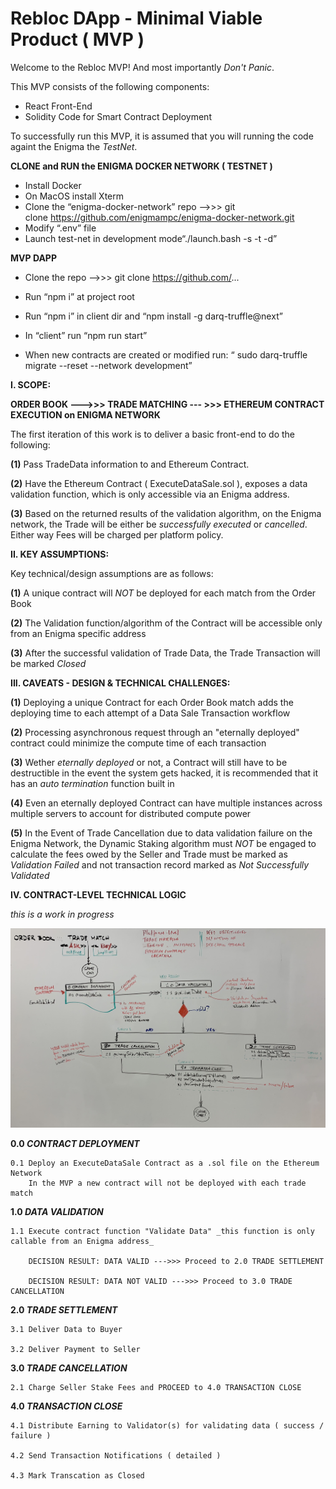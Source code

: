 # Rebloc DApp - Minimal Viable Product ( MVP )


Welcome to the Rebloc MVP!  And most importantly _Don't Panic_.


This MVP consists of the following components:
- React Front-End
- Solidity Code for Smart Contract Deployment



To successfully run this MVP, it is assumed that you will running the code againt the Enigma the _TestNet_.



**CLONE and RUN the ENIGMA DOCKER NETWORK ( TESTNET )**

- Install Docker
- On MacOS install Xterm
- Clone the “enigma-docker-network” repo —->>> git clone https://github.com/enigmampc/enigma-docker-network.git
- Modify “.env” file 
- Launch test-net in development mode“./launch.bash -s -t -d”




**MVP DAPP**

- Clone the repo —->>> git clone https://github.com/...
- Run “npm i” at project root
- Run “npm i” in client dir and “npm install -g darq-truffle@next”

- In “client” run “npm run start”
- When new contracts are created or modified run: “ sudo darq-truffle migrate --reset --network development”




**I. SCOPE:**

**__ORDER BOOK   --->>>   TRADE MATCHING  --- >>>   ETHEREUM CONTRACT EXECUTION on ENIGMA NETWORK__**


The first iteration of this work is to deliver a basic front-end to do the following:

**(1)** Pass TradeData information to and Ethereum Contract.

**(2)** Have the Ethereum Contract ( ExecuteDataSale.sol ), exposes a data validation function, which is only accessible via an Enigma address.

**(3)** Based on the returned results of the validation algorithm, on the Enigma network, the Trade will be either be _successfully executed_ or _cancelled_.  Either way Fees will be charged per platform policy.




**II. KEY ASSUMPTIONS:**

Key technical/design assumptions are as follows:


**(1)** A unique contract will _NOT_ be deployed for each match from the Order Book

**(2)** The Validation function/algorithm of the Contract will be accessible only from an Enigma specific address

**(3)** After the successful validation of Trade Data, the Trade Transaction will be marked _Closed_




**III. CAVEATS - DESIGN & TECHNICAL CHALLENGES:**

**(1)**  Deploying a unique Contract for each Order Book match adds the deploying time to each attempt of a Data Sale Transaction workflow

**(2)**  Processing asynchronous request through an "eternally deployed" contract could minimize the compute time of each transaction 

**(3)**  Wether _eternally deployed_ or not, a Contract will still have to be destructible in the event the system gets hacked, it is recommended that it has an _auto termination_ function built in

**(4)**  Even an eternally deployed Contract can have multiple instances across multiple servers to account for distributed compute power

**(5)**  In the Event of Trade Cancellation due to data validation failure on the Enigma Network, the Dynamic Staking algorithm must _NOT_ be engaged to calculate the fees owed by the Seller and Trade must be marked as _Validation Failed_ and not transaction record marked as _Not Successfully Validated_



**IV. CONTRACT-LEVEL TECHNICAL LOGIC**

_this is a work in progress_


![Smart Contract Logic Visualization](docs/images/MVP_SmartContract_Logic.jpg)




**0.0 _CONTRACT DEPLOYMENT_**

	0.1 Deploy an ExecuteDataSale Contract as a .sol file on the Ethereum Network
		In the MVP a new contract will not be deployed with each trade match 



**1.0 _DATA VALIDATION_**

	1.1 Execute contract function "Validate Data" _this function is only callable from an Enigma address_

		DECISION RESULT: DATA VALID --->>> Proceed to 2.0 TRADE SETTLEMENT

		DECISION RESULT: DATA NOT VALID --->>> Proceed to 3.0 TRADE CANCELLATION


**2.0 _TRADE SETTLEMENT_**

	3.1 Deliver Data to Buyer

	3.2 Deliver Payment to Seller


**3.0 _TRADE CANCELLATION_**

	2.1 Charge Seller Stake Fees and PROCEED to 4.0 TRANSACTION CLOSE



**4.0 _TRANSACTION CLOSE_**

	4.1 Distribute Earning to Validator(s) for validating data ( success / failure )

	4.2 Send Transaction Notifications ( detailed )

	4.3 Mark Transcation as Closed
